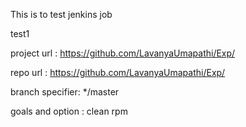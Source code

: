 This is to test jenkins job

test1

project url : https://github.com/LavanyaUmapathi/Exp/

repo url : https://github.com/LavanyaUmapathi/Exp/

branch specifier: */master

goals and option : clean rpm
